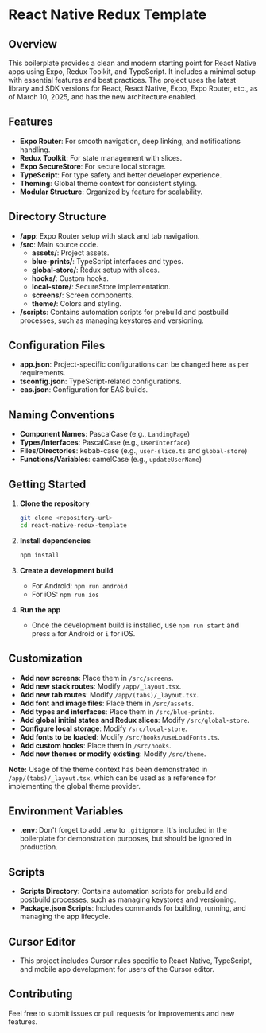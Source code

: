 # React Native Redux Template

## Overview
This boilerplate provides a clean and modern starting point for React Native apps using Expo, Redux Toolkit, and TypeScript. It includes a minimal setup with essential features and best practices. The project uses the latest library and SDK versions for React, React Native, Expo, Expo Router, etc., as of March 10, 2025, and has the new architecture enabled.

## Features
- **Expo Router**: For smooth navigation, deep linking, and notifications handling.
- **Redux Toolkit**: For state management with slices.
- **Expo SecureStore**: For secure local storage.
- **TypeScript**: For type safety and better developer experience.
- **Theming**: Global theme context for consistent styling.
- **Modular Structure**: Organized by feature for scalability.

## Directory Structure
- **/app**: Expo Router setup with stack and tab navigation.
- **/src**: Main source code.
  - **assets/**: Project assets.
  - **blue-prints/**: TypeScript interfaces and types.
  - **global-store/**: Redux setup with slices.
  - **hooks/**: Custom hooks.
  - **local-store/**: SecureStore implementation.
  - **screens/**: Screen components.
  - **theme/**: Colors and styling.
- **/scripts**: Contains automation scripts for prebuild and postbuild processes, such as managing keystores and versioning.

## Configuration Files
- **app.json**: Project-specific configurations can be changed here as per requirements.
- **tsconfig.json**: TypeScript-related configurations.
- **eas.json**: Configuration for EAS builds.

## Naming Conventions
- **Component Names**: PascalCase (e.g., `LandingPage`)
- **Types/Interfaces**: PascalCase (e.g., `UserInterface`)
- **Files/Directories**: kebab-case (e.g., `user-slice.ts` and `global-store`)
- **Functions/Variables**: camelCase (e.g., `updateUserName`)

## Getting Started
1. **Clone the repository**
   ```bash
   git clone <repository-url>
   cd react-native-redux-template
   ```
2. **Install dependencies**
   ```bash
   npm install
   ```
3. **Create a development build**
   - For Android: `npm run android`
   - For iOS: `npm run ios`

4. **Run the app**
   - Once the development build is installed, use `npm run start` and press `a` for Android or `i` for iOS.

## Customization
- **Add new screens**: Place them in `/src/screens`.
- **Add new stack routes**: Modify `/app/_layout.tsx`.
- **Add new tab routes**: Modify `/app/(tabs)/_layout.tsx`.
- **Add font and image files**: Place them in `/src/assets`.
- **Add types and interfaces**: Place them in `/src/blue-prints`.
- **Add global initial states and Redux slices**: Modify `/src/global-store`.
- **Configure local storage**: Modify `/src/local-store`.
- **Add fonts to be loaded**: Modify `/src/hooks/useLoadFonts.ts`.
- **Add custom hooks**: Place them in `/src/hooks`.
- **Add new themes or modify existing**: Modify `/src/theme`.

**Note:** Usage of the theme context has been demonstrated in `/app/(tabs)/_layout.tsx`, which can be used as a reference for implementing the global theme provider.

## Environment Variables
- **.env**: Don't forget to add `.env` to `.gitignore`. It's included in the boilerplate for demonstration purposes, but should be ignored in production.

## Scripts
- **Scripts Directory**: Contains automation scripts for prebuild and postbuild processes, such as managing keystores and versioning.
- **Package.json Scripts**: Includes commands for building, running, and managing the app lifecycle.

## Cursor Editor
- This project includes Cursor rules specific to React Native, TypeScript, and mobile app development for users of the Cursor editor. 

## Contributing
Feel free to submit issues or pull requests for improvements and new features.
